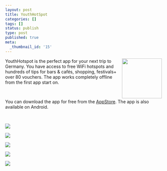 ```yaml
---
layout: post
title: YouthHotSpot
categories: []
tags: []
status: publish
type: post
published: true
meta:
  _thumbnail_id: '15'
---
```


<img src="/squarespace_images/static_545299aae4b0e9514fe30c95_54529a29e4b025a90f45cc50_5453ace5e4b025f7beacfc10_1414769893822__img.png" align="right" width="128">
  


YouthHotspot is the perfect app for your next trip to Germany. You have access to free WiFi hotspots and hundreds of tips for bars & cafés, shopping, festivals+ over 80 vouchers. The app works completely offline from the first app start on.

 

You can download the app for free from the 
[AppStore](https://itunes.apple.com/en/app/youth-hotspot-share-moment./id608550243?mt=8). The app is also available on Android.

 

![](/squarespace_images/static_545299aae4b0e9514fe30c95_54529a29e4b025a90f45cc50_5453ac94e4b03c3bc2fdd9df_1414769813776_en-iphone5-MainMenu.png)
  

  
   
![](/squarespace_images/static_545299aae4b0e9514fe30c95_54529a29e4b025a90f45cc50_5453aca3e4b0fd57c5c92fd8_1414769829073_en-iphone5-Map.png)
  

  
   
![](/squarespace_images/static_545299aae4b0e9514fe30c95_54529a29e4b025a90f45cc50_5453ac9ae4b03c3bc2fdda0a_1414769820523_en-iphone5-Filter.png)
  

  
   
![](/squarespace_images/static_545299aae4b0e9514fe30c95_54529a29e4b025a90f45cc50_5453acafe4b03c3bc2fdda5b_1414769840347_en-iphone5-POIDetail.png)
  

  
   
![](/squarespace_images/static_545299aae4b0e9514fe30c95_54529a29e4b025a90f45cc50_5453acb0e4b0fd57c5c93005_1414769841953_en-iphone5-POIList.png)
